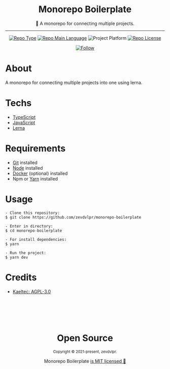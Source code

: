 <div align="center">  
  <h1>Monorepo Boilerplate</h1>  
  <p>📝 A monorepo for connecting multiple projects.</p>    
  <hr />    
  <p>
      <a href="https://rocketseat.com/"><img src="https://img.shields.io/badge/type-template-green" alt="Repo Type" /></a>
      <a href="https://www.typescriptlang.org/"><img src="https://img.shields.io/badge/language-typescript-blue" alt="Repo Main Language" /></a>
      <img src="https://img.shields.io/badge/platform-backend-blueviolet" alt="Project Platform" />                
      <a href="https://github.com/zevdvlpr/monorepo-boilerplate/tree/main/LICENSE"><img src="https://img.shields.io/github/license/zevdvlpr/monorepo-boilerplate?color=red&label=license" alt="Repo License" /></a>
  </p>     
  <p><a href="https://www.linkedin.com/in/zevdvlpr" target="_blank"><img src="https://img.shields.io/twitter/url?label=Connect%20%40zevdvlpr&logo=linkedin&url=https%3A%2F%2Fwww.twitter.com%2zevdvlpr%2F" alt="Follow" /></a><p>
</div>

# About

A monorepo for connecting multiple projects into one using lerna.

# Techs

- [TypeScript](https://www.typescriptlang.org/)
- [JavaScript](https://www.javascript.com/)
- [Lerna](https://lerna.js.org/)

# Requirements

- [Git](https://git-scm.com/) installed
- [Node](https://node.js.org/) installed
- [Docker](https://docker.com) (optional) installed
- Npm or [Yarn](https://yarnpkg.com/) installed

# Usage

```
- Clone this repository:
$ git clone https://github.com/zevdvlpr/monorepo-boilerplate

- Enter in directory:
$ cd monorepo-boilerplate

- For install dependencies:
$ yarn

- Run the project: 
$ yarn dev
```

# Credits

- [Kaeltec: AGPL-3.0](https://github.com/kaeltec/client)

<br>
<br>
<br>
<br>

<div align="center">
  <h1>Open Source</h1>
  <sub>Copyright © 2021-present, zevdvlpr.</sub>
  <p>Monorepo Boilerplate <a href="https://github.com/zevdvlpr/monorepo-boilerplate/tree/main/LICENSE">is MIT licensed 💖</a></p>  
</div>
